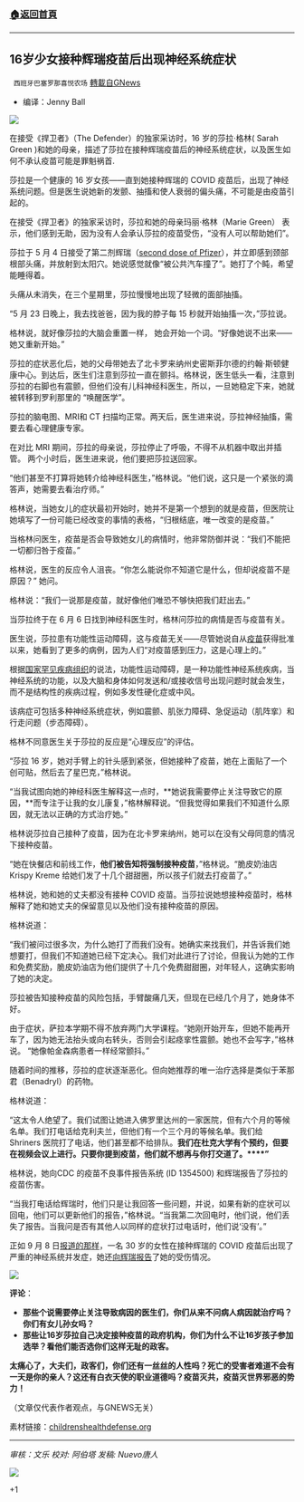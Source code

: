 ###  [:house:返回首頁](https://github.com/ourhimalayas/txt)
---


## 16岁少女接种辉瑞疫苗后出现神经系统症状
` 西班牙巴塞罗那喜悦农场` [轉載自GNews](https://gnews.org/zh-hans/1533978/)

- 编译：Jenny Ball


![](https://assets.gnews.org/wp-content/uploads/2021/09/01-10.jpg)

在接受《捍卫者》（The Defender）的独家采访时，16 岁的莎拉·格林( Sarah Green )和她的母亲，描述了莎拉在接种辉瑞疫苗后的神经系统症状，以及医生如何不承认疫苗可能是罪魁祸首.

莎拉是一个健康的 16 岁女孩——直到她接种辉瑞的 COVID 疫苗后，出现了神经系统问题。但是医生说她新的发颤、抽搐和使人衰弱的偏头痛，不可能是由疫苗引起的。

在接受《捍卫者》的独家采访时，莎拉和她的母亲玛丽·格林（Marie Green） 表示，他们感到无助，因为没有人会承认莎拉的疫苗受伤，“没有人可以帮助她们”。

莎拉于 5 月 4 日接受了第二剂辉瑞（[second dose of Pfizer](https://childrenshealthdefense.org/defender/adolescent-boys-risk-hospitalization-pfizer-vaccine/)），并立即感到颈部根部头痛，并放射到太阳穴。她说感觉就像“被公共汽车撞了”。她打了个盹，希望能睡得着。

头痛从未消失，在三个星期里，莎拉慢慢地出现了轻微的面部抽搐。

“5 月 23 日晚上，我去找爸爸，因为我的脖子每 15 秒就开始抽搐一次，”莎拉说。

格林说，就好像莎拉的大脑会重置一样， 她会开始一个词。“好像她说不出来——她又重新开始。”

莎拉的症状恶化后，她的父母带她去了北卡罗来纳州史密斯菲尔德的约翰·斯顿健康中心。到达后，医生们注意到莎拉一直在颤抖。格林说，医生低头一看，注意到莎拉的右脚也有震颤，但他们没有儿科神经科医生，所以，一旦她稳定下来，她就被转移到罗利那里的 “唤醒医学”。

莎拉的脑电图、MRI和 CT 扫描均正常。两天后，医生进来说，莎拉神经抽搐，需要去看心理健康专家。

在对比 MRI 期间，莎拉的母亲说，莎拉停止了呼吸，不得不从机器中取出并插管。 两个小时后，医生进来说，他们要把莎拉送回家。

“他们甚至不打算将她转介给神经科医生，”格林说。“他们说，这只是一个紧张的滴答声，她需要去看治疗师。”

格林说，当她女儿的症状最初开始时，她并不是第一个想到的就是疫苗，但医院让她填写了一份可能已经改变的事情的表格，“归根结底，唯一改变的是疫苗。”

当格林问医生，疫苗是否会导致她女儿的病情时，他非常防御并说：“我们不能把一切都归咎于疫苗。”

格林说，医生的反应令人沮丧。“你怎么能说你不知道它是什么，但却说疫苗不是原因？” 她问。

格林说：“我们一说那是疫苗，就好像他们唯恐不够快把我们赶出去。”

当莎拉终于在 6 月 6 日找到神经科医生时，格林问莎拉的病情是否与疫苗有关。

医生说，莎拉患有功能性运动障碍，这与疫苗无关——尽管她说自从[疫苗](https://childrenshealthdefense.org/defender_category/covid/)获得批准以来，她看到了更多的病例，因为人们“对疫苗感到压力，这是心理上的。”

根据[国家罕见疾病组织](https://rarediseases.org/rare-diseases/fnd/)的说法，功能性运动障碍，是一种功能性神经系统疾病，当神经系统的功能，以及大脑和身体如何发送和/或接收信号出现问题时就会发生，而不是结构性的疾病过程，例如多发性硬化症或中风。

该病症可包括多种神经系统症状，例如震颤、肌张力障碍、急促运动（肌阵挛）和行走问题（步态障碍）。

格林不同意医生关于莎拉的反应是“心理反应”的评估。

“莎拉 16 岁，她对手臂上的针头感到紧张，但她接种了疫苗，她在上面贴了一个创可贴，然后去了星巴克，”格林说。

“当我试图向她的神经科医生解释这一点时，**她说我需要停止关注导致它的原因，**而专注于让我的女儿康复，”格林解释说。“但我觉得如果我们不知道什么原因，就无法以正确的方式治疗她。”

格林说莎拉自己接种了疫苗，因为在北卡罗来纳州，她可以在没有父母同意的情况下接种疫苗。

“她在快餐店和前线工作，**他们被告知将强制接种疫苗**，”格林说。“脆皮奶油店Krispy Kreme 给她们发了十几个甜甜圈，所以孩子们就去打疫苗了。”

格林说，她和她的丈夫都没有接种 COVID 疫苗。当莎拉说她想接种疫苗时，格林解释了她和她丈夫的保留意见以及他们没有接种疫苗的原因。

格林说道：

“我们被问过很多次，为什么她打了而我们没有。她确实来找我们，并告诉我们她想要打，但我们不知道她已经下定决心。我们对此进行了讨论，但我认为她的工作和免费奖励，脆皮奶油店为他们提供了十几个免费甜甜圈，对年轻人，这确实影响了她的决定。

莎拉被告知接种疫苗的风险包括，手臂酸痛几天，但现在已经几个月了，她身体不好。

由于症状，萨拉本学期不得不放弃两门大学课程。“她刚开始开车，但她不能再开车了，因为她无法抬头或向右转头，否则会引起痉挛性震颤。她也不会写字，”格林说。 “她像帕金森病患者一样经常颤抖。”

随着时间的推移，莎拉的症状逐渐恶化。但向她推荐的唯一治疗选择是类似于苯那君（Benadryl）的药物。

格林说道：

“这太令人绝望了。我们试图让她进入佛罗里达州的一家医院，但有六个月的等候名单。我们打电话给克利夫兰，但他们有一个三个月的等候名单。我们给 Shriners 医院打了电话，他们甚至都不给排队。**我们在杜克大学有个预约，但要在视频会议上进行。只要你提到疫苗，他们就不想再与你打交道了。****”**

格林说，她向CDC 的疫苗不良事件报告系统 (ID 1354500) 和辉瑞报告了莎拉的疫苗伤害。

“当我打电话给辉瑞时，他们只是让我回答一些问题，并说，如果有新的症状可以回电，他们可以更新他们的报告，”格林说。“当我第二次回电时，他们说，他们丢失了报告。当我问是否有其他人以同样的症状打过电话时，他们说‘没有’。”

正如 9 月 8 日[报道的那样](https://childrenshealthdefense.org/defender/dominique-de-silva-covid-vaccine-injury-neurological/)，一名 30 岁的女性在接种辉瑞的 COVID 疫苗后出现了严重的神经系统并发症，她还[向辉瑞报告](https://childrenshealthdefense.org/defender/dominique-de-silva-covid-vaccine-injury-neurological/)了她的受伤情况。

![](https://assets.gnews.org/wp-content/uploads/2021/09/02-9.jpg)

**评论**：

- **那些个说需要停止关注导致病因的医生们，你们从来不问病人病因就治疗吗？你们有女儿孙女吗？**
- **那些让****16****岁莎拉自己决定接种疫苗的政府机构，你们为什么不让****16****岁孩子参加选举？看他们能否选你们这样无耻的政客。**


**太痛心了，大夫们，政客们，你们还有一丝丝的人性吗？死亡的受害者难道不会有一天是你的亲人？这还有白衣天使的职业道德吗？疫苗灭共，疫苗灭世界邪恶的势力！**

（文章仅代表作者观点，与GNEWS无关）

素材链接：[childrenshealthdefense.org](https://childrenshealthdefense.org/defender/sarah-green-16-year-old-neurological-symptoms-pfizer-vaccine/?utm_source=salsa&amp;eType=EmailBlastContent&amp;eId=a7cf0073-8e67-4890-a64e-578183098c4c)

* * *

*审核：文乐
校对: 阿伯塔
发稿: Nuevo唐人*

![](https://assets.gnews.org/wp-content/uploads/2021/09/GNEWS_CH..jpeg)

+1
